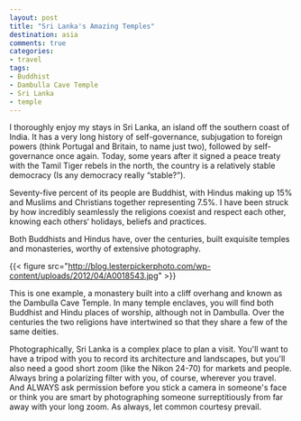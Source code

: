 ```yaml
---
layout: post
title: "Sri Lanka's Amazing Temples"
destination: asia
comments: true
categories:
- travel
tags:
- Buddhist
- Dambulla Cave Temple
- Sri Lanka
- temple
---
```

I thoroughly enjoy my stays in Sri Lanka, an island off the southern coast of India. It has a very long history of self-governance, subjugation to foreign powers (think Portugal and Britain, to name just two), followed by self-governance once again. Today, some years after it signed a peace treaty with the Tamil Tiger rebels in the north, the country is a relatively stable democracy (Is any democracy really “stable?”).

Seventy-five percent of its people are Buddhist, with Hindus making up 15% and Muslims and Christians together representing 7.5%. I have been struck by how incredibly seamlessly the religions coexist and respect each other, knowing each others‘ holidays, beliefs and practices.

Both Buddhists and Hindus have, over the centuries, built exquisite temples and monasteries, worthy of extensive photography.

{{< figure src="http://blog.lesterpickerphoto.com/wp-content/uploads/2012/04/A0018543.jpg" >}}

This is one example, a monastery built into a cliff overhang and known as the Dambulla Cave Temple. In many temple enclaves, you will find both Buddhist and Hindu places of worship, although not in Dambulla. Over the centuries the two religions have intertwined so that they share a few of the same deities.

Photographically, Sri Lanka is a complex place to plan a visit. You'll want to have a tripod with you to record its architecture and landscapes, but you'll also need a good short zoom (like the Nikon 24-70) for markets and people. Always bring a polarizing filter with you, of course, wherever you travel. And ALWAYS ask permission before you stick a camera in someone's face or think you are smart by photographing someone surreptitiously from far away with your long zoom. As always, let common courtesy prevail.